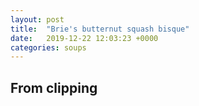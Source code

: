 ```yaml
---
layout: post
title:  "Brie's butternut squash bisque"
date:   2019-12-22 12:03:23 +0000
categories: soups
---
```


## From clipping
